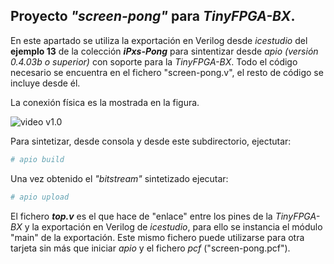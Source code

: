 ## Proyecto *"screen-pong"* para *TinyFPGA-BX*.

En este apartado se utiliza la exportación en Verilog desde _icestudio_ del **ejemplo 13** de la colección _**iPxs-Pong**_ para sintentizar desde _apio (versión 0.4.03b o superior)_ con soporte para
la _TinyFPGA-BX_.
Todo el código necesario se encuentra en el fichero "screen-pong.v", el resto de código se incluye desde él.

La conexión física es la mostrada en la figura.

![video v1.0](https://raw.githubusercontent.com/juanmard/screen-pong/master/apio-tinyFPGA-BX/doc/screen-pong-TinyFPGA-BX.jpg)

Para sintetizar, desde consola y desde este subdirectorio, ejectutar:
```bash
# apio build
```
Una vez obtenido el _"bitstream"_ sintetizado ejecutar:
```bash
# apio upload
```
El fichero _**top.v**_ es el que hace de "enlace" entre los pines de la *TinyFPGA-BX* y la exportación
en Verilog de _icestudio_, para ello se instancia el módulo "main" de la exportación.
Este mismo fichero puede utilizarse para otra tarjeta sin más que iniciar _apio_ y el fichero _pcf_ ("screen-pong.pcf").